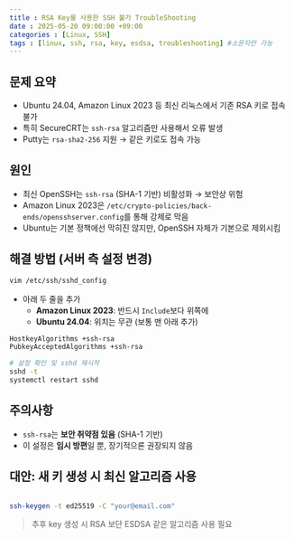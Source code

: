 ```yaml
---
title : RSA Key를 사용한 SSH 불가 TroubleShooting
date : 2025-05-20 09:00:00 +09:00
categories : [Linux, SSH]
tags : [linux, ssh, rsa, key, esdsa, troubleshooting] #소문자만 가능
---
```


## 문제 요약

- Ubuntu 24.04, Amazon Linux 2023 등 최신 리눅스에서 기존 RSA 키로 접속 불가
- 특히 SecureCRT는 `ssh-rsa` 알고리즘만 사용해서 오류 발생
- Putty는 `rsa-sha2-256` 지원 → 같은 키로도 접속 가능

## 원인

- 최신 OpenSSH는 `ssh-rsa` (SHA-1 기반) 비활성화 → 보안상 위험
- Amazon Linux 2023은 `/etc/crypto-policies/back-ends/opensshserver.config`를 통해 강제로 막음
- Ubuntu는 기본 정책에선 막히진 않지만, OpenSSH 자체가 기본으로 제외시킴

## 해결 방법 (서버 측 설정 변경)

```bash
vim /etc/ssh/sshd_config
```

- 아래 두 줄을 추가
    - **Amazon Linux 2023**: 반드시 `Include`보다 위쪽에
    - **Ubuntu 24.04**: 위치는 무관 (보통 맨 아래 추가)

```bash
HostkeyAlgorithms +ssh-rsa
PubkeyAcceptedAlgorithms +ssh-rsa
```

```bash
# 설정 확인 및 sshd 재시작
sshd -t
systemctl restart sshd
```

## 주의사항

- `ssh-rsa`는 **보안 취약점 있음** (SHA-1 기반)
- 이 설정은 **임시 방편**일 뿐, 장기적으론 권장되지 않음

## 대안: 새 키 생성 시 최신 알고리즘 사용

```bash

ssh-keygen -t ed25519 -C "your@email.com"
```

> 추후 key 생성 시 RSA 보단 ESDSA 같은 알고리즘 사용 필요
>